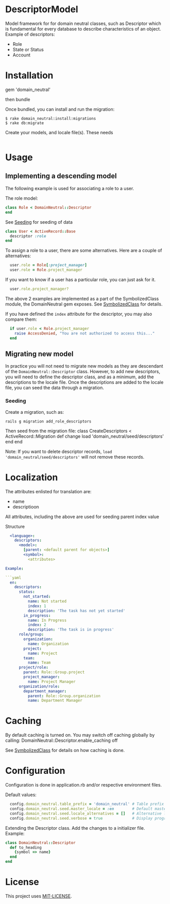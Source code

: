 # DescriptorModel

Model framework for for domain neutral classes, such as Descriptor which is fundamental for every database to describe characteristics of an object.
Example of descriptors:
  * Role
  * State or Status
  * Account


# Installation

  gem 'domain_neutral'

  then bundle
  
Once bundled, you can install and run the migration:

```
$ rake domain_neutral:install:migrations
$ rake db:migrate
```

Create your models, and locale file(s). These needs 


```ruby
```

# Usage


## Implementing a descending model

The following example is used for associating a role to a user.

The role model:
```ruby
class Role < DomainNeutral::Descriptor
end
```
See [Seeding](#Seeding) for seeding of data

```ruby
class User < ActiveRecord::Base
  descriptor :role
end
```

To assign a role to a user, there are some alternatives. Here are a couple of alternatives:

```ruby
  user.role = Role[:project_manager]
  user.role = Role.project_manager
```

If you want to know if a user has a particular role, you can just ask for it.

```ruby
  user.role.project_manager?
```

The above 2 examples are implemented as a part of the SymbolizedClass module, the DomainNeutral gem exposes.
See [SymbolizedClass](lib/domain_neutral/symbolized_class.rb) for details.


If you have defined the `index` attribute for the descriptor, you may also compare them:

```ruby
  if user.role < Role.project_manager
    raise AccessDenied, "You are not authorized to access this..."
  end
```

## Migrating new model

In practice you will not need to migrate new models as they are descendant of the `DomainNeutral::Descriptor` class.
However, to add new descriptors, you will need to define the descriptor class, and as a minimum, add the descriptions to the locale file.
Once the descriptions are added to the locale file, you can seed the data through a migration.

### Seeding

Create a migration, such as:
```
rails g migration add_role_descriptors
```

Then seed from the migration file:
class CreateDescriptors < ActiveRecord::Migration
  def change
    load 'domain_neutral/seed/descriptors'
  end
end

Note: If you want to delete descriptor records, `load 'domain_neutral/seed/descriptors'` will not remove these records.

# Localization

The attributes enlisted for translation are:
*  name
*  descriptioon

All attributes, including the above are used for seeding
  parent
  index
  value
  
Structure
```yaml
  <language>:
    descriptors:
      <model>:
        [parent: <default parent for objects>]
        <symbol>:
          <attributes>    

Example:

```yaml
  en:
    descriptors:
      status:
        not_started:
          name: Not started
          index: 1
          description: 'The task has not yet started'
        in_progress:
          name: In Progress
          index: 2
          description: 'The task is in progress'
      role/group:
        organization:
          name: Organization
        project:
          name: Project
        team:
          name: Team
      project/role:
        parent: Role::Group.project
        project_manager:
          name: Project Manager
      organization/role:
        department_manager:
          parent: Role::Group.organization
          name: Department Manager
 ```

# Caching

By default caching is turned on. You may switch off caching globally by calling:
  DomainNeutral::Descriptor.enable_caching off
  
See [SymbolizedClass](lib/domain_neutral/symbolized_class.rb) for details on how caching is done.

# Configuration
  
Configuration is done in application.rb and/or respective environment files.

Default values:

```ruby
  config.domain_neutral.table_prefix = 'domain_neutral' # Table prefix
  config.domain_neutral.seed.master_locale = :en        # Default master data locale. Language used for seeding
  config.domain_neutral.seed.locale_alternatives = []   # Alternative locale data. These will be parsed and checked for consistency with the master
  config.domain_neutral.seed.verbose = true             # Display progress when seeding
```

Extending the Descriptor class. Add the changes to a initializer file. Example:
```ruby
class DomainNeutral::Descriptor
  def to_heading
    {symbol => name}
  end
end
```

   
  

# License

This project uses [MIT-LICENSE](MIT-LICENSE).